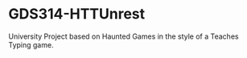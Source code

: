 # GDS314-HTTUnrest
University Project based on Haunted Games in the style of a Teaches Typing game.
